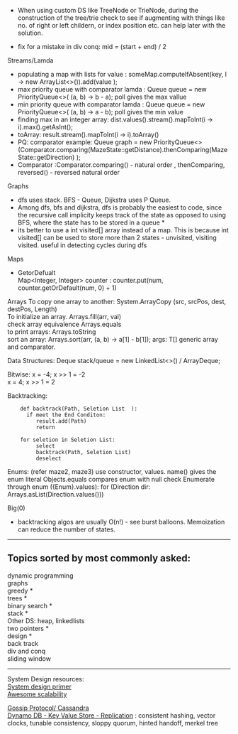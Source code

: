 * When using custom DS like TreeNode or TrieNode, during the construction of the tree/trie
 check to see if augmenting with things like no. of right or left childern, or index position etc. can help later with the solution.

* fix for a mistake in div conq:  mid = (start + end) / 2


Streams/Lamda

* populating a map with lists for value :   someMap.computeIfAbsent(key, l -> new ArrayList<>()).add(value );
* max priority queue with comparator lamda :  Queue<Integer> queue = new PriorityQueue<>( (a, b) -> b - a); poll gives the max vallue
* min priority queue with comparator lamda :  Queue<Integer> queue = new PriorityQueue<>( (a, b) -> a - b); poll gives the min value
* finding max in an integer array:  dist.values().stream().mapToInt(i -> i).max().getAsInt();
* toArray: result.stream().mapToInt(i -> i).toArray()
* PQ: comparator example:         Queue<MazeState> graph = new PriorityQueue<>(Comparator.comparing(MazeState::getDistance).thenComparing(MazeState::getDirection) );
* Comparator :Comparator.comparing() - natural order , thenComparing,  reversed() - reversed natural order


Graphs
* dfs uses stack. BFS - Queue,  Dijkstra uses P Queue.
* Among dfs, bfs and dijkstra, dfs is probably the easiest to code, since the recursive call implicity keeps track of the state
   as opposed to using BFS, where the state has to be stored in a queue *
* its better to use a int visited[] array instead of a map. This is because int visited[] can be used to store more than 2 states - unvisited, visiting visited.
    useful in detecting cycles during dfs

Maps
* GetorDefualt\
 Map<Integer, Integer> counter : counter.put(num, counter.getOrDefault(num, 0) + 1)
   

Arrays
To copy one array to another: System.ArrayCopy (src, srcPos, dest, destPos, Length)\
To initialize an array. Arrays.fill(arr, val)\
check array equivalence Arrays.equals\
to print arrays: Arrays.toString\
sort an array:   Arrays.sort(arr, (a, b) -> a[1] - b[1]); args:  T[] generic array and comparator.

Data Structures:
Deque<Integer> stack/queue = new LinkedList<>() / ArrayDeque;

Bitwise:
x = -4;  x >> 1 = -2  
x =  4;  x >> 1 = 2 

Backtracking:
```
    def backtrack(Path, Seletion List  ):
      if meet the End Conditon:
         result.add(Path)
         return

    for seletion in Seletion List:
         select
         backtrack(Path, Seletion List)
         deselect
```
Enums: (refer maze2, maze3)
use constructor, values.
name() gives the enum literal
Objects.equals compares enum with null check
Enumerate through enum ({Enum}.values):  for (Direction dir: Arrays.asList(Direction.values()))

Big(0)
* backtracking algos are usually O(n!)  - see burst balloons. Memoization can reduce the number of states.

----------------------------------------------------------------------------------------------------------------------------------------------------
Topics sorted by most commonly asked:
------------------------------------
dynamic programming\
graphs\
greedy *\
trees *\
binary search *\
stack *\
Other DS: heap, linkedlists \
two pointers *\
design *\
back track \
div and conq\
sliding window 

----------------------------------------------------------------------------------------------------------------------------------------------------
System Design resources:<br>
[System design primer](https://github.com/donnemartin/system-design-primer)<br>
[Awesome scalability](https://github.com/binhnguyennus/awesome-scalability)

[Gossip Protocol/ Cassandra](https://docs.datastax.com/en/cassandra-oss/2.1/cassandra/architecture/architectureGossipAbout_c.html)<br>
[Dynamo DB - Key Value Store - Replication]( https://www.allthingsdistributed.com/2007/10/amazons_dynamo.html)
                :  consistent hashing, vector clocks, tunable consistency, sloppy quorum,  hinted handoff, merkel tree

